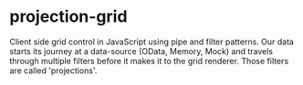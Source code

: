# projection-grid
Client side grid control in JavaScript using pipe and filter patterns. Our data starts its journey at a data-source (OData, Memory, Mock) and travels through multiple filters before it makes it to the grid renderer. Those filters are called 'projections'.
